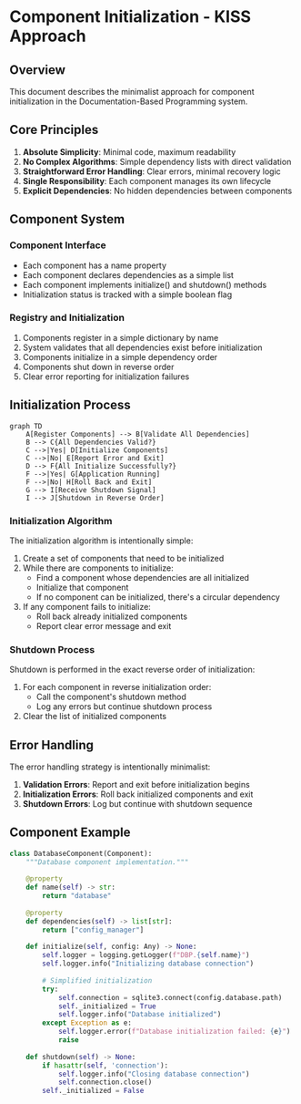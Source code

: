 # Component Initialization - KISS Approach

## Overview

This document describes the minimalist approach for component initialization in the Documentation-Based Programming system.

## Core Principles

1. **Absolute Simplicity**: Minimal code, maximum readability
2. **No Complex Algorithms**: Simple dependency lists with direct validation
3. **Straightforward Error Handling**: Clear errors, minimal recovery logic
4. **Single Responsibility**: Each component manages its own lifecycle
5. **Explicit Dependencies**: No hidden dependencies between components

## Component System

### Component Interface
- Each component has a name property
- Each component declares dependencies as a simple list
- Each component implements initialize() and shutdown() methods
- Initialization status is tracked with a simple boolean flag

### Registry and Initialization
1. Components register in a simple dictionary by name
2. System validates that all dependencies exist before initialization
3. Components initialize in a simple dependency order
4. Components shut down in reverse order
5. Clear error reporting for initialization failures

## Initialization Process

```mermaid
graph TD
    A[Register Components] --> B[Validate All Dependencies]
    B --> C{All Dependencies Valid?}
    C -->|Yes| D[Initialize Components]
    C -->|No| E[Report Error and Exit]
    D --> F{All Initialize Successfully?}
    F -->|Yes| G[Application Running]
    F -->|No| H[Roll Back and Exit]
    G --> I[Receive Shutdown Signal]
    I --> J[Shutdown in Reverse Order]
```

### Initialization Algorithm

The initialization algorithm is intentionally simple:

1. Create a set of components that need to be initialized
2. While there are components to initialize:
   - Find a component whose dependencies are all initialized
   - Initialize that component
   - If no component can be initialized, there's a circular dependency
3. If any component fails to initialize:
   - Roll back already initialized components
   - Report clear error message and exit

### Shutdown Process

Shutdown is performed in the exact reverse order of initialization:

1. For each component in reverse initialization order:
   - Call the component's shutdown method
   - Log any errors but continue shutdown process
2. Clear the list of initialized components

## Error Handling

The error handling strategy is intentionally minimalist:

1. **Validation Errors**: Report and exit before initialization begins
2. **Initialization Errors**: Roll back initialized components and exit
3. **Shutdown Errors**: Log but continue with shutdown sequence

## Component Example

```python
class DatabaseComponent(Component):
    """Database component implementation."""
    
    @property
    def name(self) -> str:
        return "database"
    
    @property
    def dependencies(self) -> list[str]:
        return ["config_manager"]
    
    def initialize(self, config: Any) -> None:
        self.logger = logging.getLogger(f"DBP.{self.name}")
        self.logger.info("Initializing database connection")
        
        # Simplified initialization
        try:
            self.connection = sqlite3.connect(config.database.path)
            self._initialized = True
            self.logger.info("Database initialized")
        except Exception as e:
            self.logger.error(f"Database initialization failed: {e}")
            raise
    
    def shutdown(self) -> None:
        if hasattr(self, 'connection'):
            self.logger.info("Closing database connection")
            self.connection.close()
        self._initialized = False
